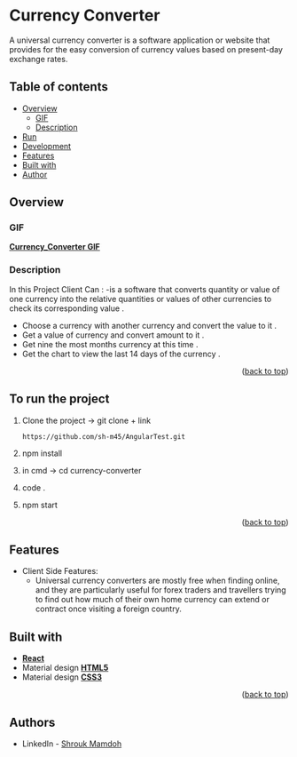 # Currency Converter

A universal currency converter is a software application or website that provides for 
the easy conversion of currency values based on present-day exchange rates. 

## Table of contents

- [Overview](#overview)
    - [GIF](#GIF)
    - [Description](#Description)
- [Run](#Run)
- [Development](#my-process)
- [Features](#features)
- [Built with](#built-with)
- [Author](#authors)

## Overview

### GIF

**[Currency_Converter GIF](https://drive.google.com/file/d/18tLzaWxhSX7rqcNBsa-lXfEJR1XmxxoQ/view?usp=sharing)**

### Description
In this Project Client Can :
-is a software that converts quantity or value of one currency into the relative quantities 
or values of other currencies to check its corresponding value .
- Choose a currency with another currency and convert the value to it .  
- Get a value of currency and convert amount to it .
- Get nine the most months currency at this time .
- Get the chart to view the last 14 days of the currency .


<p align="right">(<a href="#top">back to top</a>)</p>

## To run the project
1. Clone the project -> git clone + link

   ``` https://github.com/sh-m45/AngularTest.git ```
2. npm install
3. in cmd -> cd currency-converter
4. code .
5. npm start


   
<p align="right">(<a href="#top">back to top</a>)</p>

## Features

- Client Side Features:
    - Universal currency converters are mostly free when finding online, and they are particularly useful for forex traders and travellers trying to find out how much of their own home currency can extend or contract once visiting a foreign country.
 

## Built with

- **[React](https://reactjs.org/)**
- Material design **[HTML5](https://www.tutorialspoint.com/html5/index.htm)**
- Material design **[CSS3](https://www.tutorialspoint.com/css/css3_tutorial.htm)**



<p align="right">(<a href="#top">back to top</a>)</p>

## Authors

* LinkedIn - [Shrouk Mamdoh](https://www.linkedin.com/in/shrouk-mamdoh-36510720a/)


